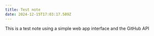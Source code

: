 ```yaml
---
title: Test note
date: 2024-12-15T17:03:17.589Z
---
```

This is a test note using a simple web app interface and the GitHub API